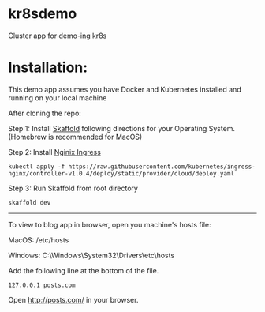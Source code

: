 # kr8sdemo
Cluster app for demo-ing kr8s

# Installation:

This demo app assumes you have Docker and Kubernetes installed and running on your local machine

After cloning the repo: 

Step 1: Install [Skaffold](https://skaffold.dev/docs/install/#standalone-binary) following directions for your Operating System.  (Homebrew is recommended for MacOS)

Step 2: Install [Nginix Ingress](https://kubernetes.github.io/ingress-nginx/deploy/)

```console
kubectl apply -f https://raw.githubusercontent.com/kubernetes/ingress-nginx/controller-v1.0.4/deploy/static/provider/cloud/deploy.yaml
```

Step 3: Run Skaffold from root directory

```console
skaffold dev
```

----

To view to blog app in browser, open you machine's hosts file: 

MacOS: /etc/hosts

Windows: C:\Windows\System32\Drivers\etc\hosts

Add the following line at the bottom of the file. 

```console
127.0.0.1 posts.com
```

Open http://posts.com/ in your browser.

  